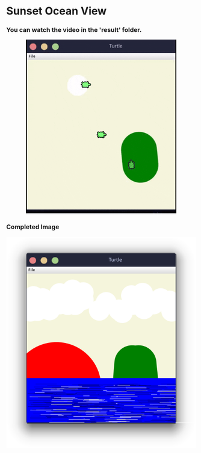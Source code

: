 # Sunset Ocean View

### You can watch the video in the 'result' folder.

<p align="center">
  <img src="/result/view.gif" alt="Sunset Video">
</p>

### Completed Image 

<p align="center">
  <img src="/result/photo.png" alt="Final Image">
</p>
